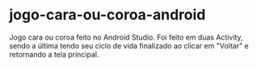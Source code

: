 # jogo-cara-ou-coroa-android
Jogo cara ou coroa feito no Android Studio. Foi feito em duas Activity, sendo a última tendo seu ciclo de vida finalizado ao clicar em "Voltar" e retornando a tela principal.
